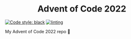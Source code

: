<h1 align=center>Advent of Code 2022</h1>  

[![Code style: black](https://img.shields.io/badge/code%20style-black-000000.svg)](https://github.com/psf/black) [![linting](https://github.com/jolammi/adventofcode2022/actions/workflows/main.yml/badge.svg?branch=main)](https://github.com/jolammi/adventofcode2022/actions/workflows/main.yml)
  
My Advent of Code 2022 repo 🦌
